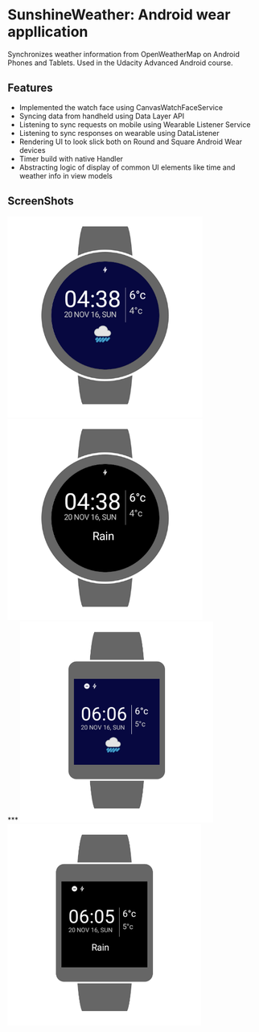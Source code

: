 SunshineWeather: Android wear appllication   
==========================================

Synchronizes weather information from OpenWeatherMap on Android Phones and Tablets. Used in the Udacity Advanced Android course.

Features
---------
+ Implemented the watch face using CanvasWatchFaceService
+ Syncing data from handheld using Data Layer API
+ Listening to sync requests on mobile using Wearable Listener Service
+ Listening to sync responses on wearable using DataListener
+ Rendering UI to look slick both on Round and Square Android Wear devices
+ Timer build with native Handler
+ Abstracting logic of display of common UI elements like time and weather info in view models

ScreenShots 
-------
<img src="https://github.com/samirthebti/SunshineWeather/blob/master/rounded_img_framed.png" height="400"/> 
<img src="https://github.com/samirthebti/SunshineWeather/blob/master/Screenshot_1479613101_framed.png" height="400"/> <br>
***
<img src="https://github.com/samirthebti/SunshineWeather/blob/master/square_light_framed.png" height="400"/> 
<img src="https://github.com/samirthebti/SunshineWeather/blob/master/square_black_framed.png" height="400"/> 
